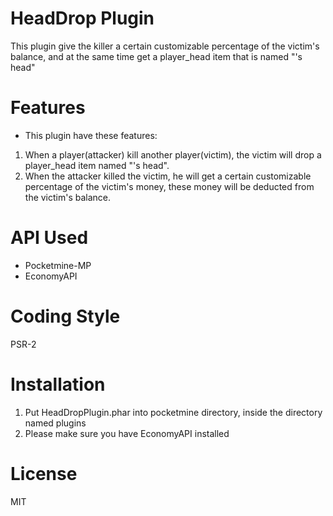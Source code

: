 # HeadDrop Plugin
This plugin give the killer a certain customizable percentage of the victim's balance, and at the same time get a player_head item that is named "<victim>'s head"

# Features
- This plugin have these features:
1. When a player(attacker) kill another player(victim), the victim will drop a player_head item named "<victim>'s head".
2. When the attacker killed the victim, he will get a certain customizable percentage of the victim's money, these money will be deducted from the victim's balance.


# API Used
- Pocketmine-MP
- EconomyAPI

# Coding Style
PSR-2

# Installation
1. Put HeadDropPlugin.phar into pocketmine directory, inside the directory named plugins
2. Please make sure you have EconomyAPI installed

# License
MIT

